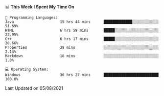 
<!--START_SECTION:waka-->
📊 **This Week I Spent My Time On** 

```text
💬 Programming Languages: 
Java                     15 hrs 44 mins      █████████████░░░░░░░░░░░░   51.69% 
HTML                     6 hrs 59 mins       █████░░░░░░░░░░░░░░░░░░░░   22.95% 
C++                      6 hrs 17 mins       █████░░░░░░░░░░░░░░░░░░░░   20.66% 
Properties               39 mins             ░░░░░░░░░░░░░░░░░░░░░░░░░   2.14% 
Markdown                 18 mins             ░░░░░░░░░░░░░░░░░░░░░░░░░   1.0%

💻 Operating System: 
Windows                  30 hrs 27 mins      █████████████████████████   100.0%

```


 Last Updated on 05/08/2021
<!--END_SECTION:waka-->
